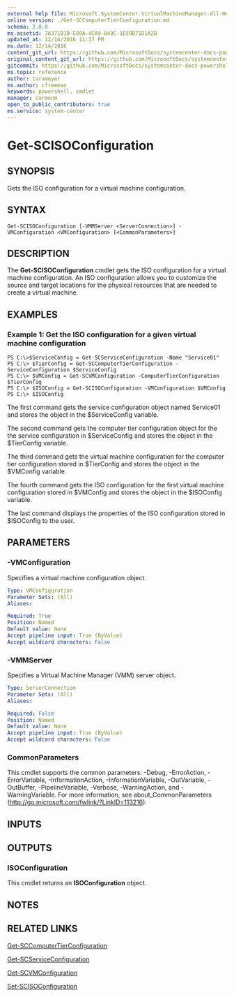 ```yaml
---
external help file: Microsoft.SystemCenter.VirtualMachineManager.dll-Help.xml
online version: ./Get-SCComputerTierConfiguration.md
schema: 2.0.0
ms.assetid: 7A371B1B-E89A-4CA9-843C-1E59B71D1A2B
updated_at: 12/14/2016 11:37 PM
ms.date: 12/14/2016
content_git_url: https://github.com/MicrosoftDocs/systemcenter-docs-powershell/blob/master/systemcenter-cmdlets/SystemCenter2016/VirtualMachineManager/v1/Get-SCISOConfiguration.md
original_content_git_url: https://github.com/MicrosoftDocs/systemcenter-docs-powershell/blob/master/systemcenter-cmdlets/SystemCenter2016/VirtualMachineManager/v1/Get-SCISOConfiguration.md
gitcommit: https://github.com/MicrosoftDocs/systemcenter-docs-powershell/blob/ddd0fefc9adaabb9394eb6c21b33370913d1830d/systemcenter-cmdlets/SystemCenter2016/VirtualMachineManager/v1/Get-SCISOConfiguration.md
ms.topic: reference
author: tarameyer
ms.author: cfreeman
keywords: powershell, cmdlet
manager: carmonm
open_to_public_contributors: true
ms.service: system-center
---
```


# Get-SCISOConfiguration

## SYNOPSIS
Gets the ISO configuration for a virtual machine configuration.

## SYNTAX

```
Get-SCISOConfiguration [-VMMServer <ServerConnection>] -VMConfiguration <VMConfiguration> [<CommonParameters>]
```

## DESCRIPTION
The **Get-SCISOConfiguration** cmdlet gets the ISO configuration for a virtual machine configuration.
An ISO configuration allows you to customize the source and target locations for the physical resources that are needed to create a virtual machine.

## EXAMPLES

### Example 1: Get the ISO configuration for a given virtual machine configuration
```
PS C:\>$ServiceConfig = Get-SCServiceConfiguration -Name "Service01"
PS C:\> $TierConfig = Get-SCComputerTierConfiguration -ServiceConfiguration $ServiceConfig
PS C:\> $VMConfig = Get-SCVMConfiguration -ComputerTierConfiguration $TierConfig
PS C:\> $ISOConfig = Get-SCISOConfiguration -VMConfiguration $VMConfig
PS C:\> $ISOConfig
```

The first command gets the service configuration object named Service01 and stores the object in the $ServiceConfig variable.

The second command gets the computer tier configuration object for the the service configuration in $ServiceConfig and stores the object in the $TierConfig variable.

The third command gets the virtual machine configuration for the computer tier configuration stored in $TierConfig and stores the object in the $VMConfig variable.

The fourth command gets the ISO configuration for the first virtual machine configuration stored in $VMConfig and stores the object in the $ISOConfig variable.

The last command displays the properties of the ISO configuration stored in $ISOConfig to the user.

## PARAMETERS

### -VMConfiguration
Specifies a virtual machine configuration object.

```yaml
Type: VMConfiguration
Parameter Sets: (All)
Aliases: 

Required: True
Position: Named
Default value: None
Accept pipeline input: True (ByValue)
Accept wildcard characters: False
```

### -VMMServer
Specifies a Virtual Machine Manager (VMM) server object.

```yaml
Type: ServerConnection
Parameter Sets: (All)
Aliases: 

Required: False
Position: Named
Default value: None
Accept pipeline input: True (ByValue)
Accept wildcard characters: False
```

### CommonParameters
This cmdlet supports the common parameters: -Debug, -ErrorAction, -ErrorVariable, -InformationAction, -InformationVariable, -OutVariable, -OutBuffer, -PipelineVariable, -Verbose, -WarningAction, and -WarningVariable. For more information, see about_CommonParameters (http://go.microsoft.com/fwlink/?LinkID=113216).

## INPUTS

## OUTPUTS

### ISOConfiguration
This cmdlet returns an **ISOConfiguration** object.

## NOTES

## RELATED LINKS

[Get-SCComputerTierConfiguration](xref:SystemCenter2016/VirtualMachineManager/v1/Get-SCComputerTierConfiguration.md)

[Get-SCServiceConfiguration](xref:SystemCenter2016/VirtualMachineManager/v1/Get-SCServiceConfiguration.md)

[Get-SCVMConfiguration](xref:SystemCenter2016/VirtualMachineManager/v1/Get-SCVMConfiguration.md)

[Set-SCISOConfiguration](xref:SystemCenter2016/VirtualMachineManager/v1/Set-SCISOConfiguration.md)


